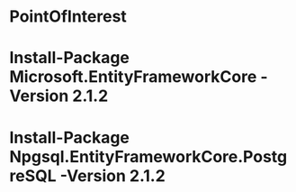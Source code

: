# PointOfInterest
# Install-Package Microsoft.EntityFrameworkCore -Version 2.1.2
# Install-Package Npgsql.EntityFrameworkCore.PostgreSQL -Version 2.1.2
